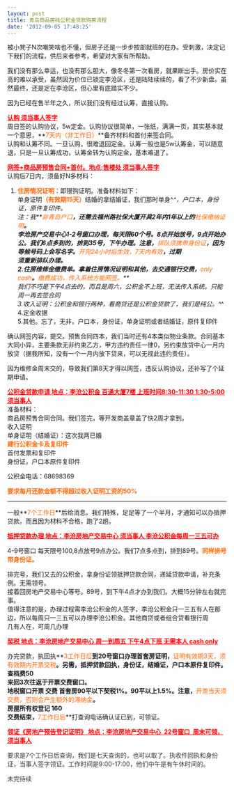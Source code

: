 ```yaml
---
layout: post
title: 青岛商品房纯公积金贷款购房流程
date: '2012-09-05 17:48:25'
---
```



被小凳子N次嘲笑啥也不懂，但房子还是一步步按部就班的在办。受刺激，决定记下我们的流程，供后来者参考，希望对大家有所帮助。

我们没有那么幸运，也没有那么胆大，像冬冬第一次看房，就果断出手。房价实在高的难以承受，虽然因为价位已锁定李沧区，还是陆陆续续的，看了不少新盘。虽然最终，还是定在李沧区，但心里有底踏实不少。

因为已经在售半年之久，所以我们没有经过认筹，直接认购。

<span style="color: #ff0000; text-decoration: underline;">**认购 须当事人签字**</span>  
 周日签的认购协议，5w定金。认购协议很简单，一张纸，满满一页，其实基本就一个意思，**<span style="color: #ff6600;">7天内（非工作日）</span>**备齐材料和首付来签合同。  
 认购和认筹不同。一旦认购，很难退回定金。认筹一般也是5w认筹金，可以随意退，只是一旦认筹成功，认筹金转为认购定金，基本难退了。

<span style="text-decoration: underline;">**<span style="color: #ff0000; text-decoration: underline;">网签+商品房预售合同+首付。地点:售楼处 须当事人签字</span>**</span>  
 认购后7日内，须备好N多材料：  
 1. **<span style="color: #ff6600;">住房情况证明</span>**：即限购证明。准备材料如下：  
 单身证明<span style="color: #ff6600;">**（有效期15天）**</span>结婚的拿结婚证，我们那时单身^_^，户口本，身份证，原件复印件。  
 注：我**<span style="color: #ff6600;">非青岛户口</span>**，还需去福州路社保大厦开具2年内1年以上的**<span style="color: #ff6600;">社保缴纳证明</span>**。  
 李沧房产交易中心1-2号窗口办理，每天限60个号。8点开始放号，9点开始办公。我们6点多到的，排到35号，下午办理。注意，**<span style="color: #ff6600;">排队须携带身份证</span>**，因为等候号码上会写名字。**<span style="color: #ff6600;">开完24小时后生效，7天内有效</span>**，过期  
 须重新排队办理。  
 2.住房维修金缴费单。拿着住房情况证明和其他，去交通银行交费，**<span style="color: #ff6600;">only cash</span>**。**<span style="color: #ff6600;">缴费成功，传入系统方能网签。</span>**  
 我们不巧是下午4点去的，而且是周六，公积金不上班，无法传入系统。只能周一再去签合同  
 3.收入证明：公积金和银行两种，看商贷还是公积金贷款了，我们是纯公。^_^  
 4.定金收据  
 5.其他。忘了，无非，户口本，身份证，单身证明或者结婚证，原件复印件

确认网签内容，提交。预售合同四本，我们当时还有4本类似物业条款。合同基本大同小异，主要条款无非约束乙方，甲方违约责任一律0，另约束放贷中心一月内放贷（据我所知，没有一个一月内放下贷来，可以无视此违约责任）。

因为维修金周末交的，导致我们第8天才得以网签，违反认购协议，还补写了个延期申请。

**<span style="text-decoration: underline;"><span style="color: #ff0000; text-decoration: underline;">公积金贷款申请 地点：李沧公积金 百通大厦7楼 上班时间8:30-11:30 1:30-5:00 须当事人</span></span>**  
 准备材料：  
 商品房预售合同合同。我们签完，等开发商盖章盖了快2周才拿到。  
 收入证明  
 单身证明（结婚证）：这次我两已婚  
**<span style="color: #ff6600;">建行公积金卡及复印件</span>**  
 首付发票和复印件  
 身份证，户口本原件复印件

公积金电话：68698369

**<span style="color: #ff6600;">要求每月还款金额不得超过收入证明工资的50%</span>**

****  
 一般**<span style="color: #ff6600;">7个工作日</span>**后给消息。我们特殊，足足等了一个半月，才通知可以办抵押贷款。而且因为材料不合格，跑了2趟。

<span style="color: #ff0000; text-decoration: underline;">**抵押贷款办理 地点：李沧房地产交易中心 须当事人 李沧公积金每周一三五可办**</span>

4-9号窗口 每天限号100,8点放号9点办公。我们7点多点到，排到89号。**<span style="color: #ff6600;">同样排号带身份证。</span>**

排完号，我们又去的公积金，拿身份证领抵押贷款合同，递延贷款申请，补充条例。无需领号。  
 接着回房地产交易中心等号。89号，到下午4点才办到我们。大概15分钟左右就完事。  
 值得注意的是，办理过程需李沧公积金的人签字，李沧公积金只一三五有人在那边，所以每周只一三五可以办理李沧公积金。其他商贷或者组合贷看银行周  
 几有人在，可周几办理

**<span style="text-decoration: underline;"><span style="color: #ff0000; text-decoration: underline;">契税 地点：李沧房地产交易中心 周一到周五 下午4点下班 无需本人 cash only</span></span>**

办完贷款，执回执**<span style="color: #ff6600;">3工作日后</span>**到20号窗口办理首套房证明，**<span style="color: #ff6600;">证明有效期3天，须有效期内开票交税</span>**。另需，抵押贷款回执，身份证，结婚证，户口本原件复印件。查档费50  
 来回3次往返于开票交费窗口。  
 地税窗口开票 交费 首套房90平以下契税1%。90平以上1.5%。注意，**<span style="color: #ff6600;">开票当天须交费，否则会产生额外的滞纳金</span>**。  
 房屋所有权登记 160  
 交费结束，**<span style="color: #ff6600;">7工作日后</span>**打查询电话确认证已到，可领证。

**<span style="text-decoration: underline;"><span style="color: #ff0000; text-decoration: underline;">领证《房地产预告登记证明》 地点：李沧房地产交易中心  22号窗口  周末可领，须当事人</span></span>**

<span style="color: #333333;">要求是7个工作日后查询，我们是七天查询的，也可以取了。执收件回执和身份证，当事人签字领证。工作时间是9:00-17:00，他们中午是有午休时间的。</span>

<span style="color: #333333;">未完待续</span>


